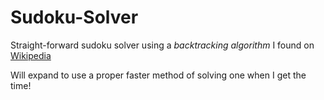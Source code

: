 # Sudoku-Solver
Straight-forward sudoku solver using a *backtracking algorithm* I found on [Wikipedia](https://en.wikipedia.org/wiki/Sudoku_solving_algorithms#Backtracking) 

Will expand to use a proper faster method of solving one when I get the time!



